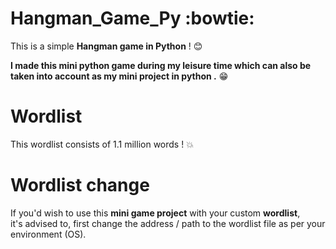 # Hangman_Game_Py :bowtie:
This is a simple **Hangman game in Python** ! :blush: 

**I made this mini python game during my leisure time which can also be taken into account as my mini project in python .** :grin: 

# Wordlist
This wordlist consists of 1.1 million words ! :boom:

# Wordlist change
If you'd wish to use this **mini game project** with your custom **wordlist**,<br> it's advised to, first change the address / path to the wordlist file as per your environment (OS). 
